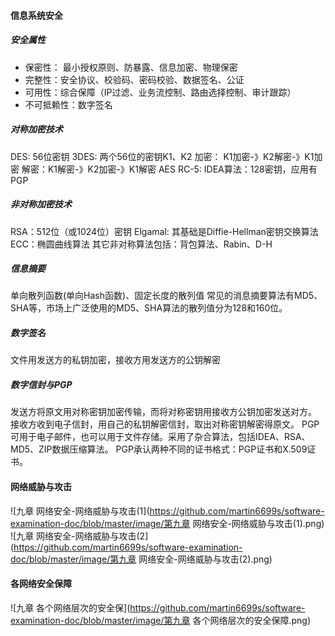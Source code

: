 #### 信息系统安全

##### 安全属性

- 保密性： 最小授权原则、防暴露、信息加密、物理保密
- 完整性：安全协议、校验码、密码校验、数据签名、公证
- 可用性：综合保障（IP过滤、业务流控制、路由选择控制、审计跟踪）
- 不可抵赖性：数字签名


##### 对称加密技术

DES:   56位密钥
3DES: 两个56位的密钥K1、K2
加密： K1加密-》K2解密-》K1加密
解密：K1解密-》K2加密-》K1解密
AES
RC-5:
IDEA算法：128密钥，应用有PGP

##### 非对称加密技术

RSA：512位（或1024位）密钥
Elgamal: 其基础是Diffie-Hellman密钥交换算法
ECC：椭圆曲线算法
其它非对称算法包括：背包算法、Rabin、D-H

##### 信息摘要

单向散列函数(单向Hash函数)、固定长度的散列值
常见的消息摘要算法有MD5、SHA等，市场上广泛使用的MD5、SHA算法的散列值分为128和160位。

##### 数字签名

文件用发送方的私钥加密，接收方用发送方的公钥解密



##### 数字信封与PGP

发送方将原文用对称密钥加密传输，而将对称密钥用接收方公钥加密发送对方。
接收方收到电子信封，用自己的私钥解密信封，取出对称密钥解密得原文。
PGP可用于电子邮件，也可以用于文件存储。采用了杂合算法，包括IDEA、RSA、MD5、ZIP数据压缩算法。
PGP承认两种不同的证书格式：PGP证书和X.509证书。

#### 网络威胁与攻击
![九章 网络安全-网络威胁与攻击(1](https://github.com/martin6699s/software-examination-doc/blob/master/image/第九章 网络安全-网络威胁与攻击(1).png)
![九章 网络安全-网络威胁与攻击(2](https://github.com/martin6699s/software-examination-doc/blob/master/image/第九章 网络安全-网络威胁与攻击(2).png)

#### 各网络安全保障
![九章 各个网络层次的安全保](https://github.com/martin6699s/software-examination-doc/blob/master/image/第九章 各个网络层次的安全保障.png)